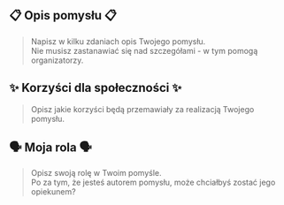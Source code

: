 ## 📋 Opis pomysłu 📋

> Napisz w kilku zdaniach opis Twojego pomysłu.<br/>
> Nie musisz zastanawiać się nad szczegółami - w tym pomogą organizatorzy.

## ✨ Korzyści dla społeczności ✨

> Opisz jakie korzyści będą przemawiały za realizacją Twojego pomysłu.

## 🗣 Moja rola 🗣

> Opisz swoją rolę w Twoim pomyśle.<br/>
> Po za tym, że jesteś autorem pomysłu, może chciałbyś zostać jego opiekunem?
